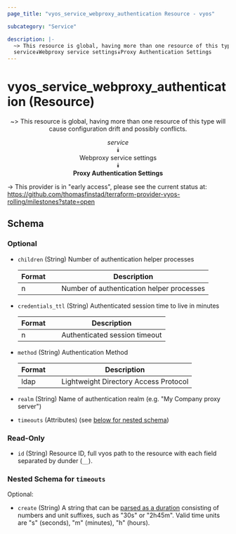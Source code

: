 ```yaml
---
page_title: "vyos_service_webproxy_authentication Resource - vyos"

subcategory: "Service"

description: |- 
  ~> This resource is global, having more than one resource of this type will cause configuration drift and possibly conflicts.
  service⯯Webproxy service settings⯯Proxy Authentication Settings
---
```


# vyos_service_webproxy_authentication (Resource)
<center>

~> This resource is global, having more than one resource of this type will cause configuration drift and possibly conflicts.

*service*  
⯯  
Webproxy service settings  
⯯  
**Proxy Authentication Settings**


</center>

-> This provider is in "early access", please see the current status at: https://github.com/thomasfinstad/terraform-provider-vyos-rolling/milestones?state=open

## Schema

### Optional

- `children` (String) Number of authentication helper processes

    |Format  &emsp;|Description                                |
    |----------|---------------------------------------------|
    |n       &emsp;|Number of authentication helper processes  |
- `credentials_ttl` (String) Authenticated session time to live in minutes

    |Format  &emsp;|Description                    |
    |----------|---------------------------------|
    |n       &emsp;|Authenticated session timeout  |
- `method` (String) Authentication Method

    |Format  &emsp;|Description                            |
    |----------|-----------------------------------------|
    |ldap    &emsp;|Lightweight Directory Access Protocol  |
- `realm` (String) Name of authentication realm (e.g. &#34;My Company proxy server&#34;)
- `timeouts` (Attributes) (see [below for nested schema](#nestedatt--timeouts))

### Read-Only

- `id` (String) Resource ID, full vyos path to the resource with each field separated by dunder (`__`).

<a id="nestedatt--timeouts"></a>
### Nested Schema for `timeouts`

Optional:

- `create` (String) A string that can be [parsed as a duration](https://pkg.go.dev/time#ParseDuration) consisting of numbers and unit suffixes, such as &#34;30s&#34; or &#34;2h45m&#34;. Valid time units are &#34;s&#34; (seconds), &#34;m&#34; (minutes), &#34;h&#34; (hours).  
